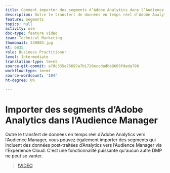 ```yaml
---
title: Comment importer des segments d’Adobe Analytics dans l’Audience Manager
description: Outre le transfert de données en temps réel d’Adobe Analytics vers l’Audience Manager, vous pouvez également importer des segments qui incluent des données post-traitées d’Analytics vers l’Audience Manager via l’Experience Cloud. C'est une fonctionnalité puissante qu'aucun autre DMP ne peut se vanter.
feature: Segments
topics: null
activity: use
doc-type: feature video
team: Technical Marketing
thumbnail: 330804.jpg
kt: 6835
role: Business Practitioner
level: Intermediate
translation-type: tm+mt
source-git-commit: a7dc335e75697a7b1720eccdadbb9605fdeda798
workflow-type: tm+mt
source-wordcount: '104'
ht-degree: 0%

---
```



# Importer des segments d’Adobe Analytics dans l’Audience Manager

Outre le transfert de données en temps réel d’Adobe Analytics vers l’Audience Manager, vous pouvez également importer des segments qui incluent des données post-traitées d’Analytics vers l’Audience Manager via l’Experience Cloud. C&#39;est une fonctionnalité puissante qu&#39;aucun autre DMP ne peut se vanter.

>[!VIDEO](https://video.tv.adobe.com/v/330804/?quality=12&learn=on)
